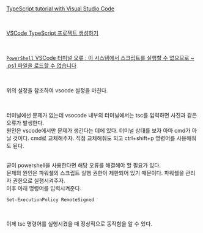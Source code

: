 <br>

[TypeScript tutorial with Visual Studio Code](https://code.visualstudio.com/docs/typescript/typescript-tutorial)

<br>

[VSCode TypeScript 프로젝트 생성하기](https://aerocode.net/303)

<br>

[`PowerShell` VSCode 터미널 오류 : 이 시스템에서 스크립트를 실행할 수 없으므로 ~ .ps1 파일을 로드할 수 없습니다](https://singa-korean.tistory.com/21)

<br>

위의 설정을 참조하여 vsocde 설정을 마친다.

<br>


터미널에선 문제가 없는데 vsocode 내부의 터미널에서는 tsc를 입력하면 사진과 같은 오류가 발생한다.
<br>
원인은 vscode에서만 문제가 생긴다는 데에 있다. 터미널 상태를 보자 아마 cmd가 아닐 것이다. cmd로 교체해주자. 직접 교체해줘도 되고 ctrl+shift+p 명령어를 사용해줘도 된다.

<br>
굳이 powershell을 사용한다면 해당 오류를 해결해야 할 필요가 있다.
<br>
문제의 원인은 파워쉘의 스크립트 실행 권한이 제한되어 있기 때문이다. 파워쉘을 관리자 권한으로 실행시켜주자.
<br>
이후 아래 명령어를 입력시켜준다.
<br>

`Set-ExecutionPolicy RemoteSigned`

<br>

이제 tsc 명령어를 실행시켰을 때 정상적으로 동작함을 알 수 있다.

<br>
